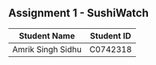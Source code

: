 ## Assignment 1  - SushiWatch


Student Name  | Student ID
------------- | -------------
Amrik Singh Sidhu  | C0742318
